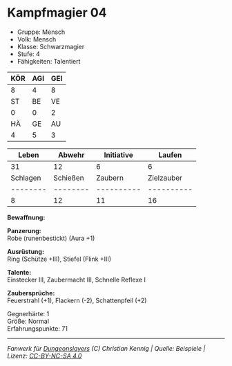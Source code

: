 # Kampfmagier 04  
- Gruppe: Mensch  
- Volk: Mensch  
- Klasse: Schwarzmagier  
- Stufe: 4  
- Fähigkeiten: Talentiert  


| KÖR | AGI | GEI |  
| --- | --- | --- |  
| 8   | 4   | 8   |
| ST  | BE  | VE  |  
| 0   | 0   | 2   |
| HÄ  | GE  | AU  |  
| 4   | 5   | 3   |


| Leben    | Abwehr   | Initiative | Laufen     |
| -------- | -------- | ---------- | ---------- |
| 31       | 12       | 6          | 6          |
| Schlagen | Schießen | Zaubern    | Zielzauber |
| -------- | -------- | ---------- | ---------- |
| 8        | 12       | 11         | 16         |

**Bewaffnung:**  


**Panzerung:**  
Robe (runenbestickt) (Aura +1)

**Ausrüstung:**  
Ring (Schütze +III), Stiefel (Flink +III)

**Talente:**  
Einstecker III, Zaubermacht III, Schnelle Reflexe I

**Zaubersprüche:**  
Feuerstrahl (+1), Flackern (-2), Schattenpfeil (+2)

Gegnerhärte: 1  
Größe: Normal  
Erfahrungspunkte: 71  



___
*Fanwerk für [Dungeonslayers](https://www.dungeonslayers.net/) (C) Christian Kennig | Quelle: Beispiele | Lizenz: [CC-BY-NC-SA 4.0](https://creativecommons.org/licenses/by-nc-sa/4.0/deed.de)*
